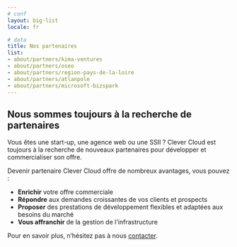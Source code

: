```yaml
---
# conf
layout: big-list
locale: fr

# data
title: Nos partenaires
list:
- about/partners/kima-ventures
- about/partners/oseo
- about/partners/region-pays-de-la-loire
- about/partners/atlanpole
- about/partners/microsoft-bizspark
---
```

## Nous sommes toujours à la recherche de partenaires 

Vous êtes une start-up, une agence web ou une SSII ? Clever Cloud est toujours à la recherche de nouveaux partenaires pour développer et commercialiser son offre.  

Devenir partenaire Clever Cloud offre de nombreux avantages, vous pouvez : 
* **Enrichir** votre offre commerciale 
* **Répondre** aux demandes croissantes de vos clients et prospects 
* **Proposer** des prestations de développement flexibles et adaptées aux besoins du marché 
* **Vous affranchir** de la gestion de l'infrastructure 

Pour en savoir plus, n’hésitez pas à nous [contacter](/fr/about/#contactez_nous).
